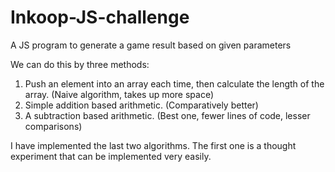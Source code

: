 # Inkoop-JS-challenge

A JS program to generate a game result based on given parameters 

We can do this by three methods:
 1. Push an element into an array each time, then calculate the length of the array. (Naive algorithm, takes up more space)
 2. Simple addition based arithmetic. (Comparatively better)
 3. A subtraction based arithmetic. (Best one, fewer lines of code, lesser comparisons) 

I have implemented the last two algorithms. The first one is a thought experiment that can be implemented very easily. 

